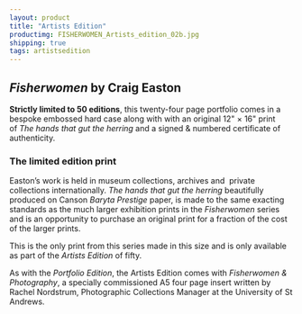 ```yaml
---
layout: product
title: "Artists Edition"
productimg: FISHERWOMEN_Artists_edition_02b.jpg
shipping: true
tags: artistsedition
---
```


## _Fisherwomen_ by Craig Easton

__Strictly limited to 50 editions__, this twenty-four page portfolio comes in a bespoke embossed hard case along with with an original 12&quot; &times; 16&quot; print of _The hands that gut the herring_ and a signed & numbered certificate of authenticity.

### The limited edition print
Easton’s work is held in museum collections, archives and  private collections internationally. _The hands that gut the herring_ beautifully produced on Canson _Baryta Prestige_ paper, is made to the same exacting standards as the much larger exhibition prints in the _Fisherwomen_ series and is an opportunity to purchase an original print for a fraction of the cost of the larger prints.

This is the only print from this series made in this size and is only available as part of the  _Artists Edition_ of fifty.

As with the _Portfolio Edition_, the Artists Edition comes with _Fisherwomen & Photography_, a specially commissioned A5 four page insert written by Rachel Nordstrum, Photographic Collections Manager at the University of St Andrews.
